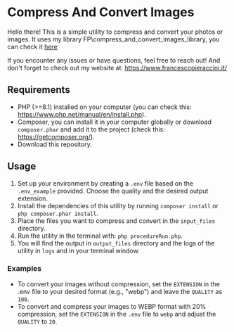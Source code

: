 # Compress And Convert Images
Hello there! This is a simple utility to compress and convert your photos or images.
It uses my library FP\compress_and_convert_images_library, you can check it
[here](https://github.com/Amreal-Lamanera/compress_and_convert_images_library)

If you encounter any issues or have questions, feel free to reach out! And don't forget to check out my website at:
https://www.francescopieraccini.it/

## Requirements
- PHP (>=8.1) installed on your computer (you can check this: https://www.php.net/manual/en/install.php).
- Composer, you can install it in your computer globally or download `composer.phar` and add it to the project
  (check this: https://getcomposer.org/).
- Download this repository.

## Usage
1. Set up your environment by creating a `.env` file based on the `.env_example` provided. 
   Choose the quality and the desired output extension.
2. Install the dependencies of this utility by running `composer install` or `php composer.phar install`.
3. Place the files you want to compress and convert in the `input_files` directory.
4. Run the utility in the terminal with: `php procedureRun.php`.
5. You will find the output in `output_files` directory and the logs of the utility 
   in `logs` and in your terminal window.

### Examples
- To convert your images without compression, set the `EXTENSION` in the .env file to your desired format 
  (e.g., "webp") and leave the `QUALITY` as `100`.
- To convert and compress your images to WEBP format with 20% compression, set the `EXTENSION` in the `.env` 
  file to `webp` and adjust the `QUALITY` to `20`.
